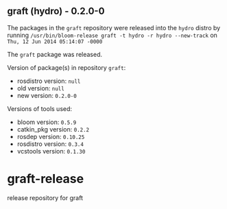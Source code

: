 ## graft (hydro) - 0.2.0-0

The packages in the `graft` repository were released into the `hydro` distro by running `/usr/bin/bloom-release graft -t hydro -r hydro --new-track` on `Thu, 12 Jun 2014 05:14:07 -0000`

The `graft` package was released.

Version of package(s) in repository `graft`:
- rosdistro version: `null`
- old version: `null`
- new version: `0.2.0-0`

Versions of tools used:
- bloom version: `0.5.9`
- catkin_pkg version: `0.2.2`
- rosdep version: `0.10.25`
- rosdistro version: `0.3.4`
- vcstools version: `0.1.30`


graft-release
=============

release repository for graft
